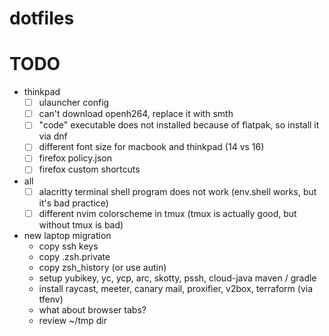 # dotfiles

# TODO
- thinkpad
    - [ ] ulauncher config
    - [ ] can't download openh264, replace it with smth
    - [ ] "code" executable does not installed because of flatpak, so install it via dnf
    - [ ] different font size for macbook and thinkpad (14 vs 16)
    - [ ] firefox policy.json
    - [ ] firefox custom shortcuts

- all
    - [ ] alacritty terminal shell program does not work (env.shell works, but it's bad practice)
    - [ ] different nvim colorscheme in tmux (tmux is actually good, but without tmux is bad)

- new laptop migration
    - copy ssh keys
    - copy .zsh.private
    - copy zsh_history (or use autin)
    - setup yubikey, yc, ycp, arc, skotty, pssh, cloud-java maven / gradle
    - install raycast, meeter, canary mail, proxifier, v2box, terraform (via tfenv)
    - what about browser tabs?
    - review ~/tmp dir
